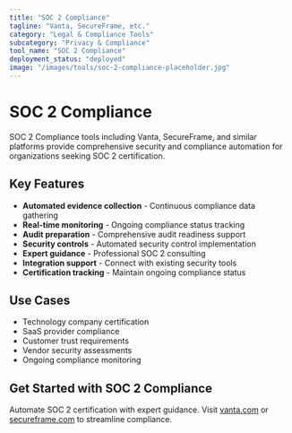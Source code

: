 ```yaml
---
title: "SOC 2 Compliance"
tagline: "Vanta, SecureFrame, etc."
category: "Legal & Compliance Tools"
subcategory: "Privacy & Compliance"
tool_name: "SOC 2 Compliance"
deployment_status: "deployed"
image: "/images/tools/soc-2-compliance-placeholder.jpg"
---
```


# SOC 2 Compliance

SOC 2 Compliance tools including Vanta, SecureFrame, and similar platforms provide comprehensive security and compliance automation for organizations seeking SOC 2 certification.

## Key Features

- **Automated evidence collection** - Continuous compliance data gathering
- **Real-time monitoring** - Ongoing compliance status tracking
- **Audit preparation** - Comprehensive audit readiness support
- **Security controls** - Automated security control implementation
- **Expert guidance** - Professional SOC 2 consulting
- **Integration support** - Connect with existing security tools
- **Certification tracking** - Maintain ongoing compliance status

## Use Cases

- Technology company certification
- SaaS provider compliance
- Customer trust requirements
- Vendor security assessments
- Ongoing compliance monitoring

## Get Started with SOC 2 Compliance

Automate SOC 2 certification with expert guidance. Visit [vanta.com](https://www.vanta.com) or [secureframe.com](https://secureframe.com) to streamline compliance.
